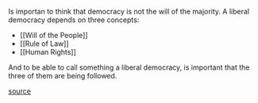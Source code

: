 Is importan to think that democracy is not the will of the majority. A liberal democracy depends on three concepts:

- [[Will of the People]]
- [[Rule of Law]]
- [[Human Rights]]

And to be able to call something a liberal democracy, is important that the three of them are being followed. 

[source](https://www.youtube.com/watch?v=5fLIb8KXmDw)